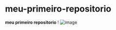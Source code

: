 # meu-primeiro-repositorio
**meu primeiro repositorio**
! ![image](https://user-images.githubusercontent.com/107185913/177751806-5e51783a-feba-4e81-abb7-7d238a436ccf.png)
